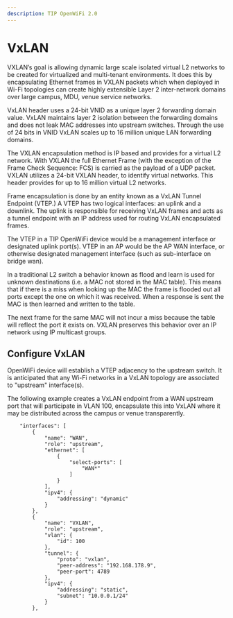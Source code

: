 ```yaml
---
description: TIP OpenWiFi 2.0
---
```


# VxLAN

VXLAN’s goal is allowing dynamic large scale isolated virtual L2 networks to be created for virtualized and multi-tenant environments. It does this by encapsulating Ethernet frames in VXLAN packets which when deployed in Wi-Fi topologies can create highly extensible Layer 2 inter-network domains over large campus, MDU, venue service networks.

VxLAN header uses a 24-bit VNID as a unique layer 2 forwarding domain value. VxLAN maintains layer 2 isolation between the forwarding domains and does not leak MAC addresses into upstream switches. Through the use of 24 bits in VNID VxLAN scales up to 16 million unique LAN forwarding domains.

The VXLAN encapsulation method is IP based and provides for a virtual L2 network. With VXLAN the full Ethernet Frame \(with the exception of the Frame Check Sequence: FCS\) is carried as the payload of a UDP packet. VXLAN utilizes a 24-bit VXLAN header, to identify virtual networks. This header provides for up to 16 million virtual L2 networks.

Frame encapsulation is done by an entity known as a VxLAN Tunnel Endpoint \(VTEP.\) A VTEP has two logical interfaces: an uplink and a downlink. The uplink is responsible for receiving VxLAN frames and acts as a tunnel endpoint with an IP address used for routing VxLAN encapsulated frames.

The VTEP in a TIP OpenWiFi device would be a management interface or designated uplink port\(s\). VTEP in an AP would be the AP WAN interface, or otherwise designated management interface \(such as sub-interface on bridge wan\).

In a traditional L2 switch a behavior known as flood and learn is used for unknown destinations \(i.e. a MAC not stored in the MAC table\). This means that if there is a miss when looking up the MAC the frame is flooded out all ports except the one on which it was received. When a response is sent the MAC is then learned and written to the table.

The next frame for the same MAC will not incur a miss because the table will reflect the port it exists on. VXLAN preserves this behavior over an IP network using IP multicast groups.

## Configure VxLAN

OpenWiFi device will establish a VTEP adjacency to the upstream switch. It is anticipated that any Wi-Fi networks in a VxLAN topology are associated to "upstream" interface\(s\).

The following example creates a VxLAN endpoint from a WAN upstream port that will participate in VLAN 100, encapsulate this into VxLAN where it may be distributed across the campus or venue transparently.

```text
    "interfaces": [
        {
            "name": "WAN",
            "role": "upstream",
            "ethernet": [
                {
                    "select-ports": [
                        "WAN*"
                    ]
                }
            ],
            "ipv4": {
                "addressing": "dynamic"
            }
        },
        {
            "name": "VXLAN",
            "role": "upstream",
            "vlan": {
                "id": 100
            },
            "tunnel": {
                "proto": "vxlan",
                "peer-address": "192.168.178.9",
                "peer-port": 4789
            },
            "ipv4": {
                "addressing": "static",
                "subnet": "10.0.0.1/24"
            }
        },
```


